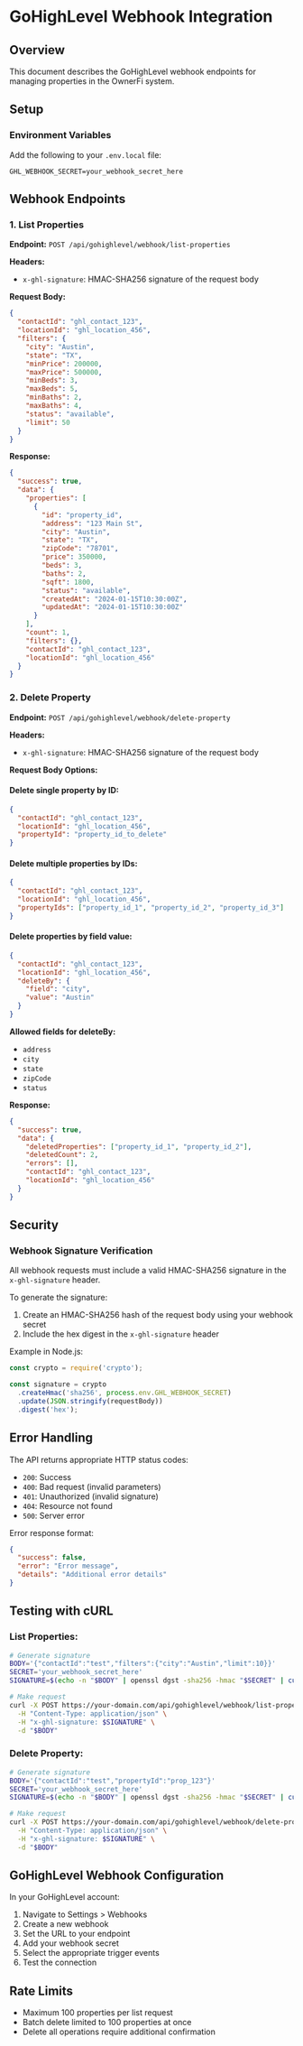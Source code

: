 # GoHighLevel Webhook Integration

## Overview
This document describes the GoHighLevel webhook endpoints for managing properties in the OwnerFi system.

## Setup

### Environment Variables
Add the following to your `.env.local` file:
```
GHL_WEBHOOK_SECRET=your_webhook_secret_here
```

## Webhook Endpoints

### 1. List Properties
**Endpoint:** `POST /api/gohighlevel/webhook/list-properties`

**Headers:**
- `x-ghl-signature`: HMAC-SHA256 signature of the request body

**Request Body:**
```json
{
  "contactId": "ghl_contact_123",
  "locationId": "ghl_location_456",
  "filters": {
    "city": "Austin",
    "state": "TX",
    "minPrice": 200000,
    "maxPrice": 500000,
    "minBeds": 3,
    "maxBeds": 5,
    "minBaths": 2,
    "maxBaths": 4,
    "status": "available",
    "limit": 50
  }
}
```

**Response:**
```json
{
  "success": true,
  "data": {
    "properties": [
      {
        "id": "property_id",
        "address": "123 Main St",
        "city": "Austin",
        "state": "TX",
        "zipCode": "78701",
        "price": 350000,
        "beds": 3,
        "baths": 2,
        "sqft": 1800,
        "status": "available",
        "createdAt": "2024-01-15T10:30:00Z",
        "updatedAt": "2024-01-15T10:30:00Z"
      }
    ],
    "count": 1,
    "filters": {},
    "contactId": "ghl_contact_123",
    "locationId": "ghl_location_456"
  }
}
```

### 2. Delete Property
**Endpoint:** `POST /api/gohighlevel/webhook/delete-property`

**Headers:**
- `x-ghl-signature`: HMAC-SHA256 signature of the request body

**Request Body Options:**

#### Delete single property by ID:
```json
{
  "contactId": "ghl_contact_123",
  "locationId": "ghl_location_456",
  "propertyId": "property_id_to_delete"
}
```

#### Delete multiple properties by IDs:
```json
{
  "contactId": "ghl_contact_123",
  "locationId": "ghl_location_456",
  "propertyIds": ["property_id_1", "property_id_2", "property_id_3"]
}
```

#### Delete properties by field value:
```json
{
  "contactId": "ghl_contact_123",
  "locationId": "ghl_location_456",
  "deleteBy": {
    "field": "city",
    "value": "Austin"
  }
}
```

**Allowed fields for deleteBy:**
- `address`
- `city`
- `state`
- `zipCode`
- `status`

**Response:**
```json
{
  "success": true,
  "data": {
    "deletedProperties": ["property_id_1", "property_id_2"],
    "deletedCount": 2,
    "errors": [],
    "contactId": "ghl_contact_123",
    "locationId": "ghl_location_456"
  }
}
```

## Security

### Webhook Signature Verification
All webhook requests must include a valid HMAC-SHA256 signature in the `x-ghl-signature` header.

To generate the signature:
1. Create an HMAC-SHA256 hash of the request body using your webhook secret
2. Include the hex digest in the `x-ghl-signature` header

Example in Node.js:
```javascript
const crypto = require('crypto');

const signature = crypto
  .createHmac('sha256', process.env.GHL_WEBHOOK_SECRET)
  .update(JSON.stringify(requestBody))
  .digest('hex');
```

## Error Handling

The API returns appropriate HTTP status codes:
- `200`: Success
- `400`: Bad request (invalid parameters)
- `401`: Unauthorized (invalid signature)
- `404`: Resource not found
- `500`: Server error

Error response format:
```json
{
  "success": false,
  "error": "Error message",
  "details": "Additional error details"
}
```

## Testing with cURL

### List Properties:
```bash
# Generate signature
BODY='{"contactId":"test","filters":{"city":"Austin","limit":10}}'
SECRET='your_webhook_secret_here'
SIGNATURE=$(echo -n "$BODY" | openssl dgst -sha256 -hmac "$SECRET" | cut -d' ' -f2)

# Make request
curl -X POST https://your-domain.com/api/gohighlevel/webhook/list-properties \
  -H "Content-Type: application/json" \
  -H "x-ghl-signature: $SIGNATURE" \
  -d "$BODY"
```

### Delete Property:
```bash
# Generate signature
BODY='{"contactId":"test","propertyId":"prop_123"}'
SECRET='your_webhook_secret_here'
SIGNATURE=$(echo -n "$BODY" | openssl dgst -sha256 -hmac "$SECRET" | cut -d' ' -f2)

# Make request
curl -X POST https://your-domain.com/api/gohighlevel/webhook/delete-property \
  -H "Content-Type: application/json" \
  -H "x-ghl-signature: $SIGNATURE" \
  -d "$BODY"
```

## GoHighLevel Webhook Configuration

In your GoHighLevel account:
1. Navigate to Settings > Webhooks
2. Create a new webhook
3. Set the URL to your endpoint
4. Add your webhook secret
5. Select the appropriate trigger events
6. Test the connection

## Rate Limits

- Maximum 100 properties per list request
- Batch delete limited to 100 properties at once
- Delete all operations require additional confirmation